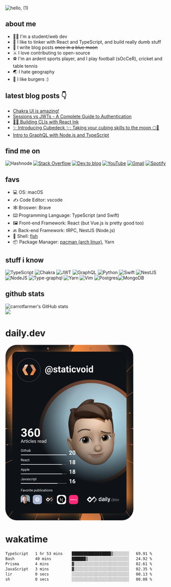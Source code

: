 ![hello, (1)](https://user-images.githubusercontent.com/66675022/156569015-8f566ec2-61eb-4655-88c9-1421b06e9924.png)

## about me
- 🤷‍♂️ I'm a student/web dev
- 💩 I like to tinker with React and TypeScript, and build really dumb stuff
- 📝 I write blog posts ~~once in a blue moon~~
- ⚔️ I love contributing to open-source 
- ⚽️ I'm an ardent sports player, and I play football (sOcCeR), cricket and table tennis
- 🌏 I hate geography
- 🍔 I like burgers :)

## latest blog posts 👇
<!-- BLOG-POST-LIST:START -->
- [Chakra UI is amazing!](https://blog.dhruva.is-a.dev/chakra-ui-is-amazing)
- [Sessions vs JWTs - A Complete Guide to Authentication](https://blog.dhruva.is-a.dev/sessions-vs-jwts-a-complete-guide-to-authentication)
- [🧑‍💻 Building CLIs with React Ink](https://blog.dhruva.is-a.dev/building-clis-with-react-ink)
- [✨ Introducing Cubedeck ✨: Taking your cubing skills to the moon 🌕🚀](https://blog.dhruva.is-a.dev/introducing-cubedeck-taking-your-cubing-skills-to-the-moon)
- [Intro to GraphQL with Node.js and TypeScript](https://blog.dhruva.is-a.dev/intro-to-graphql-with-nodejs-and-typescript)
<!-- BLOG-POST-LIST:END -->


## find me on
![Hashnode](https://img.shields.io/badge/Hashnode-2962FF?style=for-the-badge&logo=hashnode&logoColor=white)
[![Stack Overflow](https://img.shields.io/badge/-Stackoverflow-FE7A16?style=for-the-badge&logo=stack-overflow&logoColor=white)](https://stackoverflow.com/users/13561579/staticvoid17) [![Dev.to blog](https://img.shields.io/badge/dev.to-0A0A0A?style=for-the-badge&logo=dev.to&logoColor=white)](https://dev.to/carrotfarmer) [![YouTube](https://img.shields.io/badge/Youtube-%23FF0000.svg?style=for-the-badge&logo=YouTube&logoColor=white)](https://youtube.com/c/iqube) [![Gmail](https://img.shields.io/badge/Gmail-D14836?style=for-the-badge&logo=gmail&logoColor=white)](mailto:dhruvas17068@gmail.com) [![Spotify](https://img.shields.io/badge/Spotify-1ED760?style=for-the-badge&logo=spotify&logoColor=white)](https://open.spotify.com/user/mxm3373090f0dhh3o5ul1es0j?si=e1a364c9bb0d42ce)

## favs
- 💻 OS: macOS
- ✍️ Code Editor: vscode
- 🕸 Broswer: Brave
- ⌨️ Programming Language: TypeScript (and Swift)
- 🖼 Front-end Framework: React (but Vue.js is pretty good too)
- 🔙 Back-end Framework: tRPC, NestJS (Node.js)
- 🐢 Shell: [fish](https://fishshell.com)
- 📦 Package Manager: [pacman (arch linux)](https://wiki.archlinux.org/title/pacman), Yarn

## stuff i know
![TypeScript](https://img.shields.io/badge/typescript-%23007ACC.svg?style=for-the-badge&logo=typescript&logoColor=white) ![Chakra](https://img.shields.io/badge/chakra-%234ED1C5.svg?style=for-the-badge&logo=chakraui&logoColor=white) ![JWT](https://img.shields.io/badge/JWT-black?style=for-the-badge&logo=JSON%20web%20tokens) ![GraphQL](https://img.shields.io/badge/-GraphQL-E10098?style=for-the-badge&logo=graphql&logoColor=white) ![Python](https://img.shields.io/badge/python-3670A0?style=for-the-badge&logo=python&logoColor=ffdd54) ![Swift](https://img.shields.io/badge/swift-F54A2A?style=for-the-badge&logo=swift&logoColor=white) ![NestJS](https://img.shields.io/badge/nestjs-%23E0234E.svg?style=for-the-badge&logo=nestjs&logoColor=white) ![NodeJS](https://img.shields.io/badge/node.js-6DA55F?style=for-the-badge&logo=node.js&logoColor=white) ![Type-graphql](https://img.shields.io/badge/-TypeGraphQL-%23C04392?style=for-the-badge) ![Yarn](https://img.shields.io/badge/yarn-%232C8EBB.svg?style=for-the-badge&logo=yarn&logoColor=white) ![Vim](https://img.shields.io/badge/VIM-%2311AB00.svg?style=for-the-badge&logo=vim&logoColor=white) ![Postgres](https://img.shields.io/badge/postgres-%23316192.svg?style=for-the-badge&logo=postgresql&logoColor=white)![MongoDB](https://img.shields.io/badge/MongoDB-%234ea94b.svg?style=for-the-badge&logo=mongodb&logoColor=white)

## github stats
![carrotfarmer's GitHub stats](https://github-readme-stats-git-masterrstaa-rickstaa.vercel.app/api?username=carrotfarmer&count_private=true)
\
![](https://github-readme-streak-stats.herokuapp.com/?user=carrotfarmer&theme=dracula)

# daily.dev
<a href="https://app.daily.dev/staticvoid"><img src="https://github.com/carrotfarmer/carrotfarmer/blob/main/devcard.svg" width="400" alt="Dhruva Srinivas's Dev Card"/></a>

# wakatime
<!--START_SECTION:waka-->

```text
TypeScript   1 hr 53 mins    █████████████████▒░░░░░░░   69.91 %
Bash         40 mins         ██████▒░░░░░░░░░░░░░░░░░░   24.92 %
Prisma       4 mins          ▓░░░░░░░░░░░░░░░░░░░░░░░░   02.61 %
JavaScript   3 mins          ▓░░░░░░░░░░░░░░░░░░░░░░░░   02.35 %
lir          0 secs          ░░░░░░░░░░░░░░░░░░░░░░░░░   00.13 %
sh           0 secs          ░░░░░░░░░░░░░░░░░░░░░░░░░   00.08 %
```

<!--END_SECTION:waka-->
